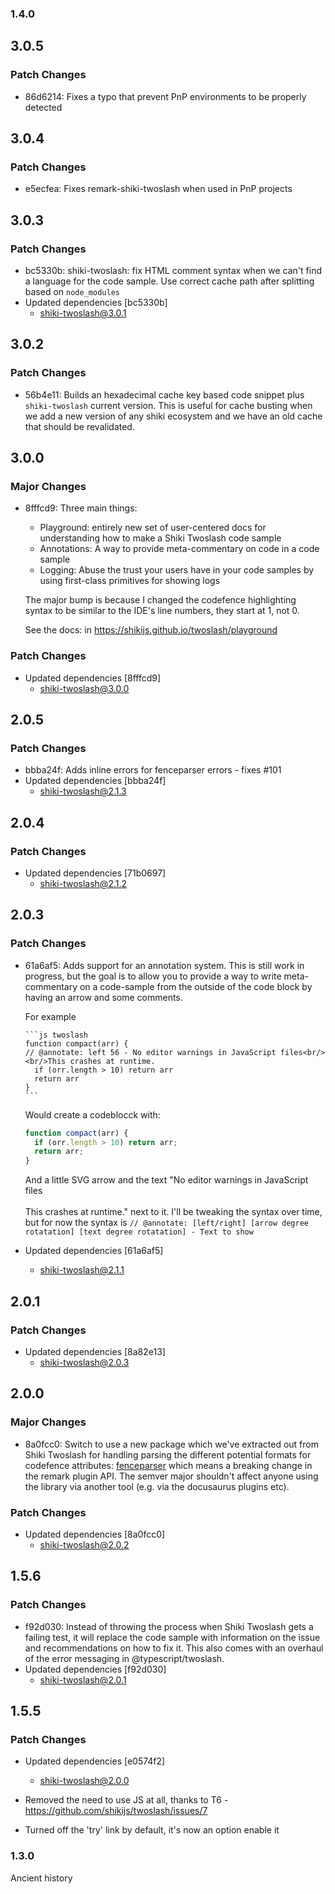 ### 1.4.0

## 3.0.5

### Patch Changes

- 86d6214: Fixes a typo that prevent PnP environments to be properly detected

## 3.0.4

### Patch Changes

- e5ecfea: Fixes remark-shiki-twoslash when used in PnP projects

## 3.0.3

### Patch Changes

- bc5330b: shiki-twoslash: fix HTML comment syntax when we can't find a language for the code sample.
  Use correct cache path after splitting based on `node_modules`
- Updated dependencies [bc5330b]
  - shiki-twoslash@3.0.1

## 3.0.2

### Patch Changes

- 56b4e11: Builds an hexadecimal cache key based code snippet plus `shiki-twoslash` current version.
  This is useful for cache busting when we add a new version of any shiki ecosystem and we have an old cache that should be revalidated.

## 3.0.0

### Major Changes

- 8fffcd9: Three main things:

  - Playground: entirely new set of user-centered docs for understanding how to make a Shiki Twoslash code sample
  - Annotations: A way to provide meta-commentary on code in a code sample
  - Logging: Abuse the trust your users have in your code samples by using first-class primitives for showing logs

  The major bump is because I changed the codefence highlighting syntax to be similar to the IDE's line numbers, they start at 1, not 0.

  See the docs: in https://shikijs.github.io/twoslash/playground

### Patch Changes

- Updated dependencies [8fffcd9]
  - shiki-twoslash@3.0.0

## 2.0.5

### Patch Changes

- bbba24f: Adds inline errors for fenceparser errors - fixes #101
- Updated dependencies [bbba24f]
  - shiki-twoslash@2.1.3

## 2.0.4

### Patch Changes

- Updated dependencies [71b0697]
  - shiki-twoslash@2.1.2

## 2.0.3

### Patch Changes

- 61a6af5: Adds support for an annotation system. This is still work in progress, but the goal is to allow you to provide a way to write meta-commentary on a code-sample from the outside of the code block by having an arrow and some comments.

  For example

  ````
  ```js twoslash
  function compact(arr) {
  // @annotate: left 56 - No editor warnings in JavaScript files<br/><br/>This crashes at runtime.
    if (orr.length > 10) return arr
    return arr
  }
  ```
  ````

  Would create a codeblocck with:

  ```js
  function compact(arr) {
    if (orr.length > 10) return arr;
    return arr;
  }
  ```

  And a little SVG arrow and the text "No editor warnings in JavaScript files<br/><br/>This crashes at runtime." next to it.
  I'll be tweaking the syntax over time, but for now the syntax is `// @annotate: [left/right] [arrow degree rotatation] [text degree rotatation] - Text to show`

- Updated dependencies [61a6af5]
  - shiki-twoslash@2.1.1

## 2.0.1

### Patch Changes

- Updated dependencies [8a82e13]
  - shiki-twoslash@2.0.3

## 2.0.0

### Major Changes

- 8a0fcc0: Switch to use a new package which we've extracted out from Shiki Twoslash for handling parsing the different potential formats for codefence attributes: [fenceparser](https://www.npmjs.com/package/fenceparser) which means a breaking change in the remark plugin API. The semver major shouldn't affect anyone using the library via another tool (e.g. via the docusaurus plugins etc).

### Patch Changes

- Updated dependencies [8a0fcc0]
  - shiki-twoslash@2.0.2

## 1.5.6

### Patch Changes

- f92d030: Instead of throwing the process when Shiki Twoslash gets a failing test, it will replace the code sample with information on the issue and recommendations on how to fix it. This also comes with an overhaul of the error messaging in @typescript/twoslash.
- Updated dependencies [f92d030]
  - shiki-twoslash@2.0.1

## 1.5.5

### Patch Changes

- Updated dependencies [e0574f2]

  - shiki-twoslash@2.0.0

- Removed the need to use JS at all, thanks to T6 - https://github.com/shikijs/twoslash/issues/7
- Turned off the 'try' link by default, it's now an option enable it

### 1.3.0

Ancient history
